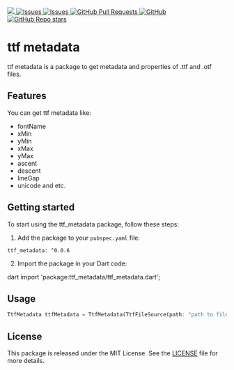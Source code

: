 <a href="https://pub.dev/packages/ttf_metadata">
   <img src="https://img.shields.io/pub/v/ttf_metadata?label=pub.dev&labelColor=333940&logo=dart">
</a>
<a href="https://github.com/ali-you/ttf-metadata-package/issues">
   <img alt="Issues" src="https://img.shields.io/github/issues/ali-you/ttf-metadata-package?color=0088ff" />
</a>
<a href="https://github.com/ali-you/ttf-metadata-package/issues?q=is%3Aclosed">
   <img alt="Issues" src="https://img.shields.io/github/issues-closed/ali-you/ttf-metadata-package?color=0088ff" />
</a>
<!-- <a href="https://github.com/ali-you/ambient-light-plugin/pulls">
   <img alt="GitHub pull requests" src="https://img.shields.io/github/issues-pr/ali-you/ambient-light-plugin?color=0088ff" />
</a> -->
<a href="https://github.com/ali-you/ttf-metadata-package/pulls">
   <img alt="GitHub Pull Requests" src="https://badgen.net/github/prs/ali-you/ttf-metadata-package" />
</a>
<a href="https://github.com/ali-you/ttf-metadata-package/blob/main/LICENSE" rel="ugc">
   <img src="https://img.shields.io/github/license/ali-you/ttf-metadata-package?color=#007A88&amp;labelColor=333940;" alt="GitHub">
</a>
<a href="https://github.com/ali-you/ttf-metadata-package">
   <img alt="GitHub Repo stars" src="https://img.shields.io/github/stars/ali-you/ttf-metadata-package">
</a>

# ttf metadata

ttf metadata is a package to get metadata and properties of .ttf and .otf files.


## Features

You can get ttf metadata like:

- fontName
- xMin
- yMin
- xMax
- yMax
- ascent
- descent
- lineGap
- unicode and etc.


## Getting started

To start using the ttf_metadata package, follow these steps:

1. Add the package to your `pubspec.yaml` file:
```
ttf_metadata: ^0.0.6
```

2. Import the package in your Dart code:

dart import 'package:ttf_metadata/ttf_metadata.dart';


## Usage

```dart
TtfMetadata ttfMetadata = TtfMetadata(TtfFileSource(path: "path to file"));
```


## License

This package is released under the MIT License. See the [LICENSE](https://github.com/ali-you/ttf-metadata-package/blob/main/LICENSE) file for more details.
